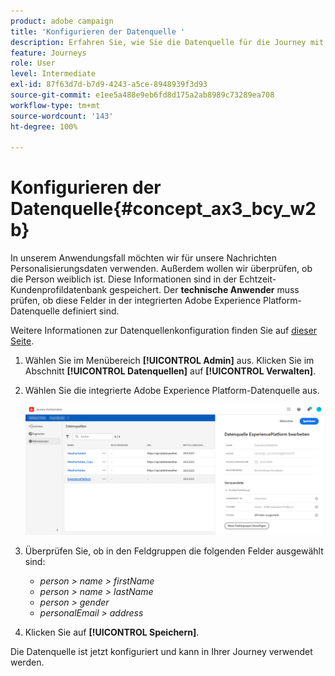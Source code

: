 ```yaml
---
product: adobe campaign
title: 'Konfigurieren der Datenquelle '
description: Erfahren Sie, wie Sie die Datenquelle für die Journey mit dem einfachen Anwendungsfall konfigurieren können
feature: Journeys
role: User
level: Intermediate
exl-id: 87f63d7d-b7d9-4243-a5ce-8948939f3d93
source-git-commit: e1ee5a488e9eb6fd8d175a2ab8989c73289ea708
workflow-type: tm+mt
source-wordcount: '143'
ht-degree: 100%

---
```


# Konfigurieren der Datenquelle{#concept_ax3_bcy_w2b}

In unserem Anwendungsfall möchten wir für unsere Nachrichten Personalisierungsdaten verwenden. Außerdem wollen wir überprüfen, ob die Person weiblich ist. Diese Informationen sind in der Echtzeit-Kundenprofildatenbank gespeichert. Der **technische Anwender** muss prüfen, ob diese Felder in der integrierten Adobe Experience Platform-Datenquelle definiert sind.

Weitere Informationen zur Datenquellenkonfiguration finden Sie auf [dieser Seite](../datasource/about-data-sources.md).

1. Wählen Sie im Menübereich **[!UICONTROL Admin]** aus. Klicken Sie im Abschnitt **[!UICONTROL Datenquellen]** auf **[!UICONTROL Verwalten]**.
1. Wählen Sie die integrierte Adobe Experience Platform-Datenquelle aus.

   ![](../assets/journey23.png)

1. Überprüfen Sie, ob in den Feldgruppen die folgenden Felder ausgewählt sind:

   * _person > name > firstName_
   * _person > name > lastName_
   * _person > gender_
   * _personalEmail > address_

1. Klicken Sie auf **[!UICONTROL Speichern]**.

Die Datenquelle ist jetzt konfiguriert und kann in Ihrer Journey verwendet werden.
